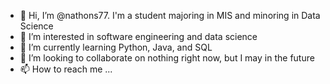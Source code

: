 - 👋 Hi, I’m @nathons77. I'm a student majoring in MIS and minoring in Data Science
- 👀 I’m interested in software engineering and data science
- 🌱 I’m currently learning Python, Java, and SQL
- 💞️ I’m looking to collaborate on nothing right now, but I may in the future
- 📫 How to reach me ...

<!---
nathons77/nathons77 is a ✨ special ✨ repository because its `README.md` (this file) appears on your GitHub profile.
You can click the Preview link to take a look at your changes.
--->

